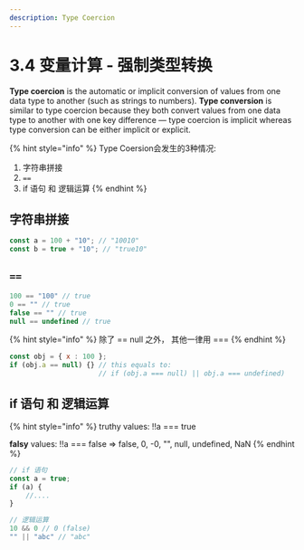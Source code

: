```yaml
---
description: Type Coercion
---
```


# 3.4 变量计算 - 强制类型转换

**Type coercion** is the automatic or implicit conversion of values from one data type to another \(such as strings to numbers\). **Type conversion** is similar to type coercion because they both convert values from one data type to another with one key difference — type coercion is implicit whereas type conversion can be either implicit or explicit.

{% hint style="info" %}
Type Coersion会发生的3种情况:

1. 字符串拼接
2. `==`
3.  if 语句 和 逻辑运算
{% endhint %}

## 字符串拼接

```javascript
const a = 100 + "10"; // "10010"
const b = true + "10"; // "true10"
```

## `==`

```javascript
100 == "100" // true
0 == "" // true
false == "" // true
null == undefined // true
```

{% hint style="info" %}
除了 == null 之外， 其他一律用 ===
{% endhint %}

```javascript
const obj = { x : 100 };
if (obj.a == null) {} // this equals to:
                      // if (obj.a === null) || obj.a === undefined)
```

## if 语句 和 逻辑运算

{% hint style="info" %}
truthy values: !!a === true

**falsy** values: !!a === false =&gt; false, 0, -0, "", null, undefined, NaN 
{% endhint %}

```javascript
// if 语句
const a = true; 
if (a) {
    //....
}

// 逻辑运算
10 && 0 // 0 (false)
"" || "abc" // "abc"
```



